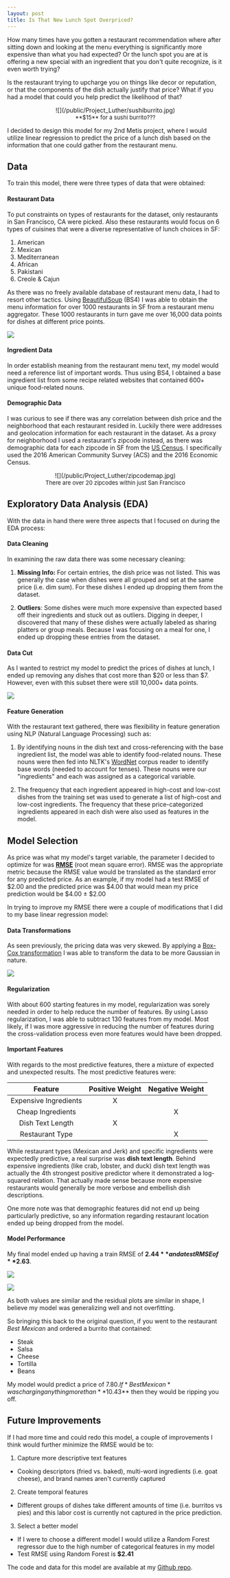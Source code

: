 ```yaml
---
layout: post
title: Is That New Lunch Spot Overpriced?
---
```


How many times have you gotten a restaurant recommendation where after sitting down and looking at the menu everything is significantly more expensive than what you had expected?
Or the lunch spot you are at is offering a new special with an ingredient that you don't quite recognize, is it even worth trying?

Is the restaurant trying to upcharge you on things like decor or reputation, or that the components of the dish actually justify that price? What if you had a model that could you help predict the likelihood of that?

<center>
  <figure>
      ![](/public/Project_Luther/sushiburrito.jpg)
      <font size="2">
      <figcaption> **$15** for a sushi burrito??? </figcaption>
      </font>
  </figure>
</center>


</b>


I decided to design this model for my 2nd Metis project, where I would utilize linear regression to predict the price of a lunch dish based on the information that one could gather from the restaurant menu.

## Data

To train this model, there were three types of data that were obtained:

#### Restaurant Data

To put constraints on types of restaurants for the dataset, only restaurants in San Francisco, CA were picked. Also these restaurants would focus on 6 types of cuisines that were a diverse representative of lunch choices in SF:

1. American
2. Mexican
3. Mediterranean
4. African
5. Pakistani
6. Creole & Cajun

As there was no freely available database of restaurant menu data, I had to resort other tactics. Using [BeautifulSoup] (BS4) I was able to obtain the menu information for over 1000 restaurants in SF from a restaurant menu aggregator. These 1000 restaurants in turn gave me over 16,000 data points for dishes at different price points.

![](/public/Project_Luther/AllDishPriceHist.png)

[BeautifulSoup]: https://www.crummy.com/software/BeautifulSoup/

#### Ingredient Data

In order establish meaning from the restaurant menu text, my model would need a reference list of important words. Thus using BS4, I obtained a base ingredient list from some recipe related websites that contained 600+ unique food-related nouns.

#### Demographic Data

I was curious to see if there was any correlation between dish price and the neighborhood that each restaurant resided in. Luckily there were addresses and geolocation information for each restaurant in the dataset. As a proxy for neighborhood I used a restaurant's zipcode instead, as there was demographic data for each zipcode in SF from the [US Census]. I specifically used the 2016 American Community Survey (ACS) and the 2016 Economic Census.

[US Census]: https://www.census.gov/

<center>
  <figure>
      ![](/public/Project_Luther/zipcodemap.jpg)
      <font size="2">
      <figcaption> There are over 20 zipcodes within just San Francisco </figcaption>
      </font>
  </figure>
</center>


## Exploratory Data Analysis (EDA)

With the data in hand there were three aspects that I focused on during the EDA process:

#### Data Cleaning

In examining the raw data there was some necessary cleaning:

1. **Missing Info:** For certain entries, the dish price was not listed. This was generally the case when dishes were all grouped and set at the same price (i.e. dim sum). For these dishes I ended up dropping them from the dataset.

2. **Outliers**: Some dishes were much more expensive than expected based off their ingredients and stuck out as outliers. Digging in deeper, I discovered that many of these dishes were actually labeled as sharing platters or group meals. Because I was focusing on a meal for one, I ended up dropping these entries from the dataset.

#### Data Cut

As I wanted to restrict my model to predict the prices of dishes at lunch, I ended up removing any dishes that cost more than $20 or less than $7. However, even with this subset there were still 10,000+ data points.

![](/public/Project_Luther/SSDishPriceHist.png)

#### Feature Generation

With the restaurant text gathered, there was flexibility in feature generation using NLP (Natural Language Processing) such as:

1. By identifying nouns in the dish text and cross-referencing with the base ingredient list, the model was able to identify food-related nouns. These nouns were then fed into NLTK's [WordNet] corpus reader to identify base words (needed to account for tenses). These nouns were our "ingredients" and each was assigned as a categorical variable.

2. The frequency that each ingredient appeared in high-cost and low-cost dishes from the training set was used to generate a list of high-cost and low-cost ingredients. The frequency that these price-categorized ingredients appeared in each dish were also used as features in the model.

[WordNet]: http://www.nltk.org/howto/wordnet.html

## Model Selection

As price was what my model's target variable, the parameter I decided to optimize for was **[RMSE]** (root mean square error). RMSE was the appropriate metric because the RMSE value would be translated as the standard error for any predicted price. As an example, if my model had a test RMSE of $2.00 and the predicted price was $4.00 that would mean my price prediction would be $4.00 $\pm$ $2.00

In trying to improve my RMSE there were a couple of modifications that I did to my base linear regression model:

[RMSE]: https://en.wikipedia.org/wiki/Root-mean-square_deviation

#### Data Transformations

As seen previously, the pricing data was very skewed. By applying a [Box-Cox transformation] I was able to transform the data to be more Gaussian in nature.

![](/public/Project_Luther/BCSSDishPriceHist.png)

[Box-Cox transformation]: https://en.wikipedia.org/wiki/Power_transform

#### Regularization

With about 600 starting features in my model, regularization was sorely needed in order to help reduce the number of features. By using Lasso regularization, I was able to subtract 130 features from my model. Most likely, if I was more aggressive in reducing the number of features during the cross-validation process even more features would have been dropped.

#### Important Features

With regards to the most predictive features, there a mixture of expected and unexpected results. The most predictive features were:

| Feature             | Positive Weight | Negative Weight |
| :-----------------: | :------------:| :--------------:|
|Expensive Ingredients|          X      |                 |
|Cheap Ingredients    |                 | X               |
|Dish Text Length     |          X      |                 |
|Restaurant Type      |                 | X               |

While restaurant types (Mexican and Jerk) and specific ingredients were expectedly predictive, a real surprise was **dish text length**. Behind expensive ingredients (like crab, lobster, and duck) dish text length was actually the 4th strongest positive predictor where it demonstrated a log-squared relation. That actually made sense because more expensive restaurants would generally be more verbose and embellish dish descriptions.

One more note was that demographic features did not end up being particularly predictive, so any information regarding restaurant location ended up being dropped from the model.

#### Model Performance

My final model ended up having a train RMSE of **$2.44** and a test RMSE of **$2.63**.

![](/public/Project_Luther/Train_Residual_Plot.png)

![](/public/Project_Luther/Test_Residual_Plot.png)

As both values are similar and the residual plots are similar in shape, I believe my model was generalizing well and not overfitting.

So bringing this back to the original question, if you went to the restaurant *Best Mexican* and ordered a burrito that contained:

* Steak
* Salsa
* Cheese
* Tortilla
* Beans  


My model would predict a price of $7.80. If *Best Mexican* was charging anything more than **$10.43** then they would be ripping you off.

## Future Improvements

If I had more time and could redo this model, a couple of improvements I think would further minimize the RMSE would be to:

1. Capture more descriptive text features
  * Cooking descriptors (fried vs. baked), multi-word ingredients (i.e. goat cheese), and brand names aren't currently captured
2. Create temporal features
  * Different groups of dishes take different amounts of time (i.e. burritos vs pies) and this labor cost is currently not captured in the price prediction.
3. Select a better model
  * If I were to choose a different model I would utilize a Random Forest regressor due to the high number of categorical features in my model
  * Test RMSE using Random Forest is **$2.41**

The code and data for this model are available at my [Github repo].

[Github repo]: https://github.com/alan-j-lin/lunch_price_prediction
